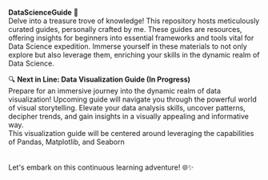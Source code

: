 **DataScienceGuide** 🚀 <br>
Delve into a treasure trove of knowledge! This repository hosts meticulously curated guides, personally crafted by me. These guides are resources, offering insights for beginners into essential frameworks and tools vital for Data Science expedition. Immerse yourself in these materials to not only explore but also leverage them, enriching your skills in the dynamic realm of Data Science.

🔍 **Next in Line: Data Visualization Guide (In Progress)** <br>
Prepare for an immersive journey into the dynamic realm of data visualization! Upcoming guide will navigate you through the powerful world of visual storytelling. Elevate your data analysis skills, uncover patterns, decipher trends, and gain insights in a visually appealing and informative way.
<br>
This visualization guide will be centered around leveraging the capabilities of Pandas, Matplotlib, and Seaborn<br><br><br>
Let's embark on this continuous learning adventure! 🌐✨ 
